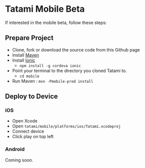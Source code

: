 Tatami Mobile Beta
==================

If interested in the mobile beta, follow these steps:

Prepare Project
---------------

- Clone, fork or download the source code from this Github page
- Install [Maven](http://maven.apache.org/)
- Install [Ionic](http://ionicframework.com/)
    - `npm install -g cordova ionic`
- Point your terminal to the directory you cloned Tatami to.
    - `cd mobile`
- Run Maven : `mvn -Pmobile-prod install`

Deploy to Device
----------------

### iOS
- Open Xcode
- Open `tatami/mobile/platforms/ios/Tatami.xcodeproj`
- Connect device
- Click play on top left


### Android

Coming soon.
